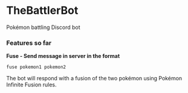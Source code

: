 # TheBattlerBot

Pokémon battling Discord bot

### Features so far

**Fuse - Send message in server in the format**

```
fuse pokemon1 pokemon2
```

The bot will respond with a fusion of the two pokémon using Pokémon Infinite Fusion rules.
